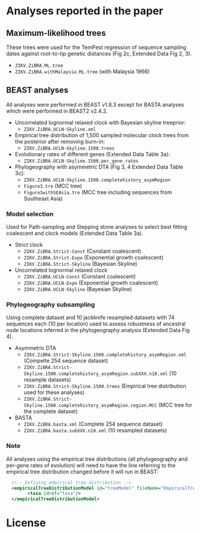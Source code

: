 
# Analyses reported in the paper

## Maximum-likelihood trees

These trees were used for the TemPest regression of sequence sampling dates against root-to-tip genetic distances (Fig 2c, Extended Data Fig 2, 3). 

- `ZIKV.ZiBRA.ML.tree`
- `ZIKV.ZiBRA.withMalaysia.ML.tree` (with Malaysia 1966)

## BEAST analyses
All analyses were performed in BEAST v1.8.3 except for BASTA analyses which were performed in BEAST2 v2.4.2.

- Uncorrelated lognormal relaxed clock with Bayesian skyline treeprior: 
	- `ZIKV.ZiBRA.UCLN-Skyline.xml`
- Empirical tree distribution of 1,500 sampled molecular clock trees from the posterior after removing burn-in: 
	- `ZIKV.ZiBRA.UCLN-Skyline.1500.trees`
- Evolutionary rates of different genes (Extended Data Table 3a):
	- `ZIKV.ZiBRA.UCLN-Skyline.1500.per_gene_rates`
- Phylogeography with asymmetric DTA (Fig 3, 4 Extended Data Table 3c):
	- `ZIKV.ZiBRA.UCLN-Skyline.1500.completehistory_asymRegion`
	- `Figure3.tre` (MCC tree)
	- `Figure3withSEAsia.tre` (MCC tree including sequences from Southeast Asia)


### Model selection 
Used for Path-sampling and Stepping stone analyses to select best fitting coalescent and clock models (Extended Data Table 3a).

- Strict clock
	- `ZIKV.ZiBRA.Strict-Const` (Constant coalescent)
	- `ZIKV.ZiBRA.Strict-Expo` (Exponential growth coalescent)
	- `ZIKV.ZiBRA.Strict-Skyline` (Bayesian Skyline)
- Uncorrelated lognormal relaxed clock
	- `ZIKV.ZiBRA.UCLN-Const` (Constant coalescent)
	- `ZIKV.ZiBRA.UCLN-Expo` (Exponential growth coalescent)
	- `ZIKV.ZiBRA.UCLN-Skyline` (Bayesian Skyline)

### Phylogeography subsampling 
Using complete dataset and 10 jackknife resampled datasets with 74 sequences each (10 per location) used to assess robustness of ancestral node locations inferred in the phylogeography analysis (Extended Data Fig 4). 

- Asymmetric DTA
	- `ZIKV.ZiBRA.Strict-Skyline.1500.completehistory_asymRegion.xml` (Compelte 254 sequence dataset)
	- `ZIKV.ZiBRA.Strict-Skyline.1500.completehistory_asymRegion.subXXX.n10.xml` (10 resample datasets)
	- `ZIKV.ZiBRA.Strict-Skyline.1500.trees` (Empirical tree distribution used for these analyses)
	- `ZIKV.ZiBRA.Strict-Skyline.1500.completehistory_asymRegion.region.MCC` (MCC tree for the complete dataset)
- BASTA
	- `ZIKV.ZiBRA.basta.xml` (Complete 254 sequence dataset)
	- `ZIKV.ZiBRA.basta.subXXX.n10.xml` (10 resampled datasets)


### Note
All analyses using the empirical tree distributions (all phylogeography and per-gene rates of evolution) will need to have the line referring to the empirical tree distribution changed before it will run in BEAST:

```XML
  <!-- Defining empirical tree distribution -->
  <empiricalTreeDistributionModel id="treeModel" fileName="EmpiricalTreeDistribution.trees">
		<taxa idref="taxa"/>
  </empiricalTreeDistributionModel>
```


# License